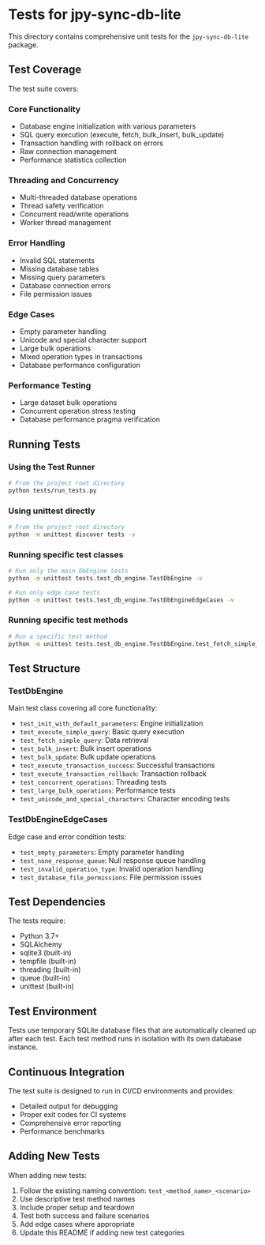 # Tests for jpy-sync-db-lite

This directory contains comprehensive unit tests for the `jpy-sync-db-lite` package.

## Test Coverage

The test suite covers:

### Core Functionality
- Database engine initialization with various parameters
- SQL query execution (execute, fetch, bulk_insert, bulk_update)
- Transaction handling with rollback on errors
- Raw connection management
- Performance statistics collection

### Threading and Concurrency
- Multi-threaded database operations
- Thread safety verification
- Concurrent read/write operations
- Worker thread management

### Error Handling
- Invalid SQL statements
- Missing database tables
- Missing query parameters
- Database connection errors
- File permission issues

### Edge Cases
- Empty parameter handling
- Unicode and special character support
- Large bulk operations
- Mixed operation types in transactions
- Database performance configuration

### Performance Testing
- Large dataset bulk operations
- Concurrent operation stress testing
- Database performance pragma verification

## Running Tests

### Using the Test Runner
```bash
# From the project root directory
python tests/run_tests.py
```

### Using unittest directly
```bash
# From the project root directory
python -m unittest discover tests -v
```

### Running specific test classes
```bash
# Run only the main DbEngine tests
python -m unittest tests.test_db_engine.TestDbEngine -v

# Run only edge case tests
python -m unittest tests.test_db_engine.TestDbEngineEdgeCases -v
```

### Running specific test methods
```bash
# Run a specific test method
python -m unittest tests.test_db_engine.TestDbEngine.test_fetch_simple_query -v
```

## Test Structure

### TestDbEngine
Main test class covering all core functionality:
- `test_init_with_default_parameters`: Engine initialization
- `test_execute_simple_query`: Basic query execution
- `test_fetch_simple_query`: Data retrieval
- `test_bulk_insert`: Bulk insert operations
- `test_bulk_update`: Bulk update operations
- `test_execute_transaction_success`: Successful transactions
- `test_execute_transaction_rollback`: Transaction rollback
- `test_concurrent_operations`: Threading tests
- `test_large_bulk_operations`: Performance tests
- `test_unicode_and_special_characters`: Character encoding tests

### TestDbEngineEdgeCases
Edge case and error condition tests:
- `test_empty_parameters`: Empty parameter handling
- `test_none_response_queue`: Null response queue handling
- `test_invalid_operation_type`: Invalid operation handling
- `test_database_file_permissions`: File permission issues

## Test Dependencies

The tests require:
- Python 3.7+
- SQLAlchemy
- sqlite3 (built-in)
- tempfile (built-in)
- threading (built-in)
- queue (built-in)
- unittest (built-in)

## Test Environment

Tests use temporary SQLite database files that are automatically cleaned up after each test. Each test method runs in isolation with its own database instance.

## Continuous Integration

The test suite is designed to run in CI/CD environments and provides:
- Detailed output for debugging
- Proper exit codes for CI systems
- Comprehensive error reporting
- Performance benchmarks

## Adding New Tests

When adding new tests:

1. Follow the existing naming convention: `test_<method_name>_<scenario>`
2. Use descriptive test method names
3. Include proper setup and teardown
4. Test both success and failure scenarios
5. Add edge cases where appropriate
6. Update this README if adding new test categories 